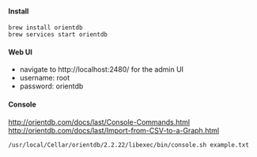 
#### Install

```
brew install orientdb
brew services start orientdb
```

#### Web UI
- navigate to http://localhost:2480/ for the admin UI
- username: root
- password: orientdb

#### Console
http://orientdb.com/docs/last/Console-Commands.html
http://orientdb.com/docs/last/Import-from-CSV-to-a-Graph.html

```
/usr/local/Cellar/orientdb/2.2.22/libexec/bin/console.sh example.txt
```